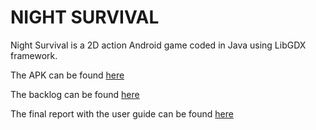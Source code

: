 
# NIGHT SURVIVAL

Night Survival is a 2D action Android game coded in Java using LibGDX framework.

The APK can be found [here](https://drive.google.com/file/d/1mJ2o3A_-TrH2MHFW_jAH0y27dfxhSdBF/view?usp=sharing)

The backlog can be found [here](https://github.com/laothomas01/Android_Game_Repo/blob/NIGHT_SURVIVAL_GAME/Night_Survival_Game_Backlog.pdf)

The final report with the user guide can be found [here](https://github.com/laothomas01/Android_Game_Repo/blob/NIGHT_SURVIVAL_GAME/cs175_final_report.pdf)
